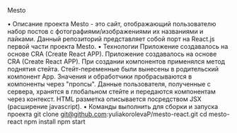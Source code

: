 Mesto

•      Описание проекта
Mesto - это сайт, отображающий пользователю набор постов с фотографиями/изображениями их названиями и лайками.
Данный репозиторий представляет собой порт на React.js первой части проекта Mesto.
•      Технологии
Приложение создавалось на основе CRA (Create React APP). 
Приложение создавалось на основе CRA (Create React APP). 
При создании компонентов применялся метод поднятия стейта. Стейт-переменные были вынесены в родительский компонент App. Значения и обработчики пробрасываются в компоненты через "пропсы".
Данные пользователя, полученные с сервера, хранятся в глобальном стейте и передаются компонентам через контекст.
HTML разметка описывается посредством JSX (расширение javascript).
•      Команды выполнить для сборки и запуска проекта
git clone git@github.com:yuliakorolevaP/mesto-react.git
cd mesto-react
npm install
npm start